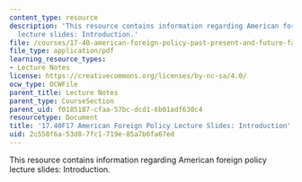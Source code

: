 ```yaml
---
content_type: resource
description: 'This resource contains information regarding American foreign policy
  lecture slides: Introduction.'
file: /courses/17-40-american-foreign-policy-past-present-and-future-fall-2017/2c558f6a53d87fc1719e85a7b6fa67ed_MIT17_40F17_Introduction.pdf
file_type: application/pdf
learning_resource_types:
- Lecture Notes
license: https://creativecommons.org/licenses/by-nc-sa/4.0/
ocw_type: OCWFile
parent_title: Lecture Notes
parent_type: CourseSection
parent_uid: f0185187-cfaa-57bc-dcd1-6b01adf630c4
resourcetype: Document
title: '17.40F17 American Foreign Policy Lecture Slides: Introduction'
uid: 2c558f6a-53d8-7fc1-719e-85a7b6fa67ed
---
```

This resource contains information regarding American foreign policy lecture slides: Introduction.